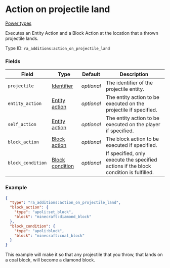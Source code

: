 # Action on projectile land
[Power types](../power_types_types.md)

Executes an Entity Action and a Block Action at the location that a thrown projectile lands.

Type ID: `ra_additions:action_on_projectile_land`
### Fields
Field | Type | Default | Description
------|------|---------|-------------
`projectile` | [Identifier](../data_types/identifier.md) | _optional_ | The identifier of the projectile entity.
`entity_action` | [Entity action](../data_types/entity_action.md) | _optional_ | The entity action to be executed on the projectile if specified.
`self_action` | [Entity action](../data_types/entity_action.md) | _optional_ | The entity action to be executed on the player if specified.
`block_action` | [Block action](../data_types/block_action.md) | _optional_ | The block action to be executed if specified.
`block_condition` | [Block condition](../data_types/block_condition.md) | _optional_ | If specified, only execute the specified actions if the block condition is fulfilled.

### Example
```json
{
  "type": "ra_additions:action_on_projectile_land",
  "block_action": {
    "type": "apoli:set_block",
    "block": "minecraft:diamond_block"
  },
  "block_condition": {
    "type": "apoli:block",
    "block": "minecraft:coal_block"
  }
}
```
This example will make it so that any projectile that you throw, that lands on a coal block, will become a diamond block.